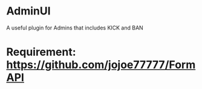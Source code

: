 # AdminUI
A useful plugin for Admins that includes KICK and BAN

# Requirement: https://github.com/jojoe77777/FormAPI
